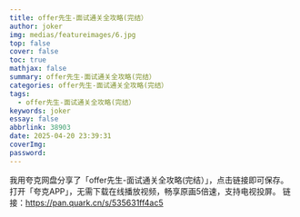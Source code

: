 ```yaml
---
title: offer先生-面试通关全攻略(完结）
author: joker
img: medias/featureimages/6.jpg
top: false
cover: false
toc: true
mathjax: false
summary: offer先生-面试通关全攻略(完结）
categories: offer先生-面试通关全攻略(完结）
tags:
  - offer先生-面试通关全攻略(完结）
keywords: joker
essay: false
abbrlink: 38903
date: 2025-04-20 23:39:31
coverImg:
password:
---
```


我用夸克网盘分享了「offer先生-面试通关全攻略(完结）」，点击链接即可保存。打开「夸克APP」，无需下载在线播放视频，畅享原画5倍速，支持电视投屏。
链接：https://pan.quark.cn/s/535631ff4ac5
